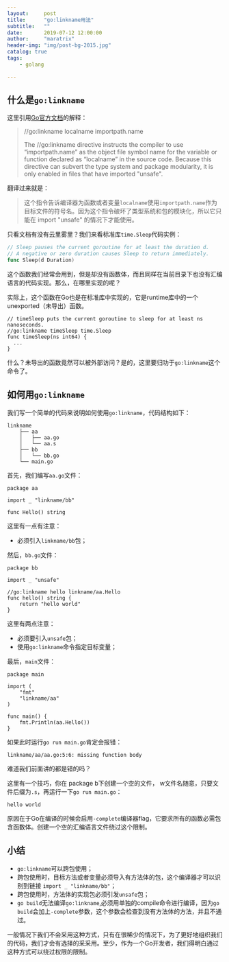 ```yaml
---
layout:     post
title:      "go:linkname用法"
subtitle:   ""
date:       2019-07-12 12:00:00
author:     "maratrix"
header-img: "img/post-bg-2015.jpg"
catalog: true
tags:
    - golang

---
```


## 什么是`go:linkname`

这里引用[Go官方文档](https://golang.org/cmd/compile/)的解释：

> //go:linkname localname importpath.name
>
> The //go:linkname directive instructs the compiler to use “importpath.name” as the object file symbol name for the variable or function declared as “localname” in the source code. Because this directive can subvert the type system and package modularity, it is only enabled in files that have imported "unsafe".



翻译过来就是：

> 这个指令告诉编译器为函数或者变量`localname`使用`importpath.name`作为目标文件的符号名。因为这个指令破坏了类型系统和包的模块化，所以它只能在 import "unsafe" 的情况下才能使用。



只看文档有没有云里雾里？我们来看标准库`time.Sleep`代码实例：

```go
// Sleep pauses the current goroutine for at least the duration d.
// A negative or zero duration causes Sleep to return immediately.
func Sleep(d Duration)
```

这个函数我们经常会用到，但是却没有函数体，而且同样在当前目录下也没有汇编语言的代码实现。那么，在哪里实现的呢？

实际上，这个函数在Go也是在标准库中实现的，它是runtime库中的一个unexported（未导出）函数。

```
// timeSleep puts the current goroutine to sleep for at least ns nanoseconds.
//go:linkname timeSleep time.Sleep
func timeSleep(ns int64) {
  ...
}
```

什么？未导出的函数竟然可以被外部访问？是的，这里要归功于`go:linkname`这个命令了。



## 如何用`go:linkname`

我们写一个简单的代码来说明如何使用`go:linkname`，代码结构如下：

```
linkname
    ├── aa
    │   ├── aa.go
    │   └── aa.s
    ├── bb
    │   └── bb.go
    └── main.go
```



首先，我们编写`aa.go`文件：

```
package aa

import _ "linkname/bb"

func Hello() string
```

这里有一点有注意：

- 必须引入`linkname/bb`包；



然后，`bb.go`文件：

```
package bb

import _ "unsafe"

//go:linkname hello linkname/aa.Hello
func hello() string {
	return "hello world"
}
```

这里有两点注意：

- 必须要引入`unsafe`包；
- 使用`go:linkname`命令指定目标变量；



最后，`main`文件：

```
package main

import (
	"fmt"
	"linkname/aa"
)

func main() {
	fmt.Println(aa.Hello())
}
```



如果此时运行`go run main.go`肯定会报错：

```
linkname/aa/aa.go:5:6: missing function body
```

难道我们前面讲的都是错的吗？

这里有一个技巧，你在 package b下创建一个空的文件， w文件名随意，只要文件后缀为`.s`，再运行一下`go run main.go`：

```
hello world
```

原因在于Go在编译的时候会启用`-complete`编译器flag，它要求所有的函数必需包含函数体。创建一个空的汇编语言文件绕过这个限制。



## 小结

- `go:linkname`可以跨包使用；
- 跨包使用时，目标方法或者变量必须导入有方法体的包，这个编译器才可以识别到链接 `import _ "linkname/bb"`；
- 跨包使用时，方法体的实现包必须引发`unsafe`包；
- `go build`无法编译`go:linkname`,必须用单独的compile命令进行编译，因为`go build`会加上`-complete`参数，这个参数会检查到没有方法体的方法，并且不通过。



一般情况下我们不会采用这种方式，只有在很稀少的情况下，为了更好地组织我们的代码，我们才会有选择的采采用。至少，作为一个Go开发者，我们得明白通过这种方式可以绕过权限的限制。

